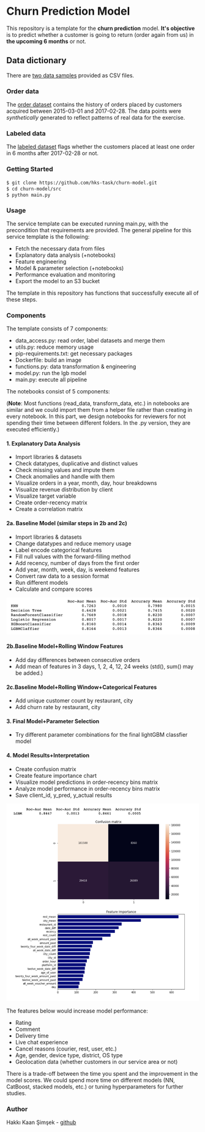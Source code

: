 # Churn Prediction Model #

This repository is a template for the **churn prediction** model. **It's objective** is to predict whether a customer is going to return (order again from us) in **the upcoming 6 months** or not.  

## Data dictionary  
  
There are [two data samples](./input/) provided as CSV files.  
  
### Order data  
  
The [order dataset](./input/machine_learning_challenge_order_data.csv) contains the history of orders placed by customers acquired between 2015-03-01 and 2017-02-28. The data points were *synthetically* generated to reflect patterns of real data for the exercise.  

### Labeled data  
  
The [labeled dataset](./input/machine_learning_challenge_labeled_data.csv) flags whether the customers placed at least one order in 6 months after 2017-02-28 or not.  

### Getting Started ###

```
$ git clone https://github.com/hks-task/churn-model.git
$ cd churn-model/src
$ python main.py
```

### Usage ###

The service template can be executed running main.py, with the precondition that requirements are provided.
The general pipeline for this service template is the following:

* Fetch the necessary data from files
* Explanatory data analysis (+notebooks)
* Feature engineering
* Model & parameter selection (+notebooks)
* Performance evaluation and monitoring
* Export the model to an S3 bucket

The template in this repository has functions that successfully execute all of these steps.

### Components ###

The template consists of 7 components:

* data_access.py: read order, label datasets and merge them
* utils.py: reduce memory usage
* pip-requirements.txt: get necessary packages
* Dockerfile: build an image
* functions.py: data transformation & engineering 
* model.py: run the lgb model
* main.py: execute all pipeline

The notebooks consist of 5 components:

(**Note**: Most functions (read_data, transform_data, etc.) in notebooks are similar and we could import them from a helper file rather than creating in every notebook. In this part, we design notebooks for reviewers for not spending their time between different folders. In the .py version, they are executed efficiently.)


#### 1. Explanatory Data Analysis ####

- Import libraries & datasets
- Check datatypes, duplicative and distinct values 
- Check missing values and impute them
- Check anomalies and handle with them
- Visualize orders in a year, month, day, hour breakdowns
- Visualize revenue distribution by client 
- Visualize target variable
- Create order-recency matrix
- Create a correlation matrix

#### 2a. Baseline Model (similar steps in 2b and 2c) ####

- Import libraries & datasets
- Change datatypes and reduce memory usage
- Label encode categorical features
- Fill null values with the forward-filling method
- Add recency, number of days from the first order
- Add year, month, week, day, is weekend features
- Convert raw data to a session format
- Run different models
- Calculate and compare scores

![Screenshot](./notebooks/output/model_comparison.png)

#### 2b.Baseline Model+Rolling Window Features ####

- Add day differences between consecutive orders 
- Add mean of features in 3 days, 1, 2, 4, 12, 24 weeks (std(), sum() may be added.)


#### 2c.Baseline Model+Rolling Window+Categorical Features ####

- Add unique customer count by restaurant, city
- Add churn rate by restaurant, city

#### 3. Final Model+Parameter Selection ####

- Try different parameter combinations for the final lightGBM classfier model

#### 4. Model Results+Interpretation ####

- Create confusion matrix
- Create feature importance chart
- Visualize model predictions in order-recency bins matrix
- Analyze model performance in order-recency bins matrix
- Save client_id, y_pred, y_actual results 

![Screenshot](./notebooks/output/model_results.png)

The features below would increase model performance: 

- Rating
- Comment
- Delivery time
- Live chat experience
- Cancel reasons (courier, rest, user, etc.)
- Age, gender, device type, district, OS type
- Geolocation data (whether customers in our service area or not)

There is a trade-off between the time you spent and the improvement in the model scores. We could spend more time on different models (NN, CatBoost, stacked models, etc.) or tuning hyperparameters for further studies.


### Author ###
Hakkı Kaan Şimşek - [github](https://github.com/HakkiKaanSimsek)